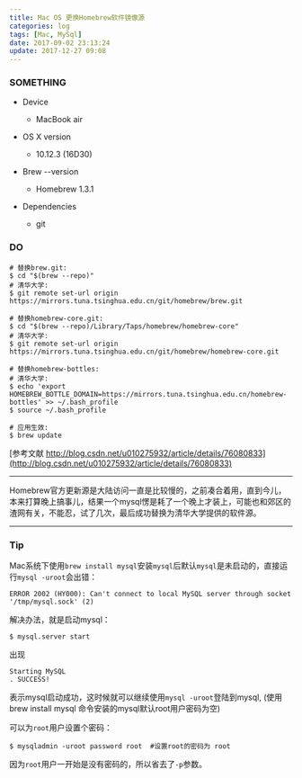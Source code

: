```yaml
---
title: Mac OS 更换Homebrew软件镜像源
categories: log
tags: [Mac, MySql]
date: 2017-09-02 23:13:24
update: 2017-12-27 09:08
---
```

### SOMETHING

* Device

    * MacBook air
    
* OS X version

    * 10.12.3 (16D30)
    
* Brew --version

    * Homebrew 1.3.1

* Dependencies

    * git


### DO

```shell
# 替换brew.git:
$ cd "$(brew --repo)"
# 清华大学:
$ git remote set-url origin https://mirrors.tuna.tsinghua.edu.cn/git/homebrew/brew.git
```

```shell
# 替换homebrew-core.git:
$ cd "$(brew --repo)/Library/Taps/homebrew/homebrew-core"
# 清华大学:
$ git remote set-url origin https://mirrors.tuna.tsinghua.edu.cn/git/homebrew/homebrew-core.git
```

```shell
# 替换homebrew-bottles:
# 清华大学:
$ echo 'export HOMEBREW_BOTTLE_DOMAIN=https://mirrors.tuna.tsinghua.edu.cn/homebrew-bottles' >> ~/.bash_profile
$ source ~/.bash_profile
```

```shell
# 应用生效:
$ brew update
```
[参考文献 http://blog.csdn.net/u010275932/article/details/76080833](http://blog.csdn.net/u010275932/article/details/76080833)

---

Homebrew官方更新源是大陆访问一直是比较慢的，之前凑合着用，直到今儿，本来打算晚上搞事儿，结果一个mysql愣是耗了一个晚上才装上，可能也和郊区的渣网有关，不能忍，试了几次，最后成功替换为清华大学提供的软件源。

---

### Tip 

Mac系统下使用`brew install mysql`安装`mysql`后默认`mysql`是未启动的，直接运行`mysql -uroot`会出错：

    ERROR 2002 (HY000): Can't connect to local MySQL server through socket '/tmp/mysql.sock' (2)
    
解决办法，就是启动mysql：

```shell
$ mysql.server start
```

出现

    Starting MySQL
    . SUCCESS!
    
表示mysql启动成功，这时候就可以继续使用`mysql -uroot`登陆到mysql, (使用 brew install mysql 命令安装的mysql默认root用户密码为空)

可以为`root`用户设置个密码：

```shell
$ mysqladmin -uroot password root  #设置root的密码为 root 
```

因为`root`用户一开始是没有密码的，所以省去了`-p`参数。

